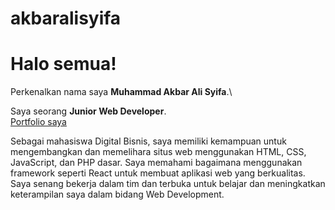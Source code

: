 # akbaralisyifa

# Halo semua! 

Perkenalkan nama saya **Muhammad Akbar Ali Syifa**.\

Saya seorang **Junior Web Developer**.\
[Portfolio saya](https://mhmd-akbar.github.io/Portfolio/)

Sebagai mahasiswa Digital Bisnis, saya memiliki kemampuan untuk mengembangkan dan memelihara
situs web menggunakan HTML, CSS, JavaScript, dan PHP dasar. Saya memahami bagaimana menggunakan
framework seperti React untuk membuat aplikasi web yang berkualitas. Saya senang bekerja dalam tim dan
terbuka untuk belajar dan meningkatkan keterampilan saya dalam bidang Web Development.
